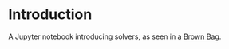 # Introduction 

A Jupyter notebook introducing solvers, as seen in a [Brown Bag](https://web.microsoftstream.com/video/b78d5426-bde9-4692-96be-3ab9003ce253).

